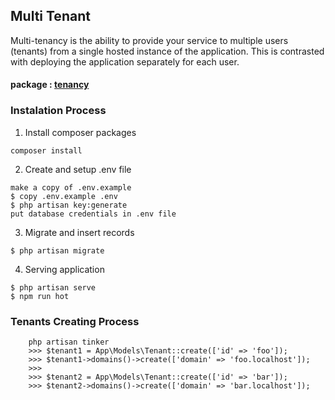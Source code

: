 ## Multi Tenant 

Multi-tenancy is the ability to provide your service to multiple users (tenants) from a single hosted instance of the application. This is contrasted with deploying the application separately for each user.

#### package : [tenancy](https://tenancyforlaravel.com/docs/v3/quickstart)

### Instalation Process


1. Install composer packages

```
composer install
```

2. Create and setup .env file

```
make a copy of .env.example
$ copy .env.example .env
$ php artisan key:generate
put database credentials in .env file
```

3. Migrate and insert records

```
$ php artisan migrate
```

4. Serving application
```
$ php artisan serve
$ npm run hot
```

### Tenants Creating Process

```
    php artisan tinker
    >>> $tenant1 = App\Models\Tenant::create(['id' => 'foo']);
    >>> $tenant1->domains()->create(['domain' => 'foo.localhost']);
    >>>
    >>> $tenant2 = App\Models\Tenant::create(['id' => 'bar']);
    >>> $tenant2->domains()->create(['domain' => 'bar.localhost']);
```